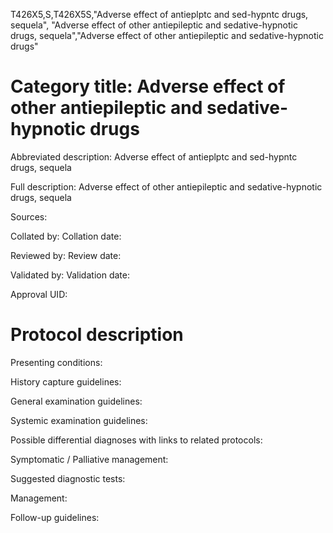T426X5,S,T426X5S,"Adverse effect of antieplptc and sed-hypntc drugs, sequela", "Adverse effect of other antiepileptic and sedative-hypnotic drugs, sequela","Adverse effect of other antiepileptic and sedative-hypnotic drugs"
# Category title: Adverse effect of other antiepileptic and sedative-hypnotic drugs

Abbreviated description: Adverse effect of antieplptc and sed-hypntc drugs, sequela

Full description: Adverse effect of other antiepileptic and sedative-hypnotic drugs, sequela

Sources:

Collated by:
Collation date:

Reviewed by:
Review date:

Validated by:
Validation date:

Approval UID:

# Protocol description

Presenting conditions:

History capture guidelines:

General examination guidelines:

Systemic examination guidelines:

Possible differential diagnoses with links to related protocols:

Symptomatic / Palliative management:

Suggested diagnostic tests:

Management:

Follow-up guidelines:
